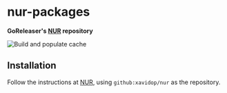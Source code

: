 # nur-packages

**GoReleaser's [NUR](https://github.com/nix-community/NUR) repository**

<!-- Remove this if you don't use github actions -->
![Build and populate cache](https://github.com/xavidop/nur/workflows/Build%20and%20populate%20cache/badge.svg)

<!--
Uncomment this if you use travis:

[![Build Status](https://travis-ci.com/<YOUR_TRAVIS_USERNAME>/nur-packages.svg?branch=master)](https://travis-ci.com/<YOUR_TRAVIS_USERNAME>/nur-packages)
-->
<!-- [![Cachix Cache](https://img.shields.io/badge/cachix-<YOUR_CACHIX_CACHE_NAME>-blue.svg)](https://<YOUR_CACHIX_CACHE_NAME>.cachix.org) -->


## Installation

Follow the instructions at [NUR](https://github.com/nix-community/NUR), using
`github:xavidop/nur` as the repository.